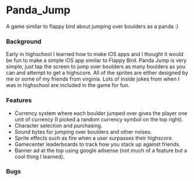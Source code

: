 # Panda_Jump
A game similar to flappy bird about jumping over boulders as a panda :)

### Background 
Early in highschool I learned how to make iOS apps and I thought it would be fun to make a simple iOS app similar to Flappy Bird. Panda Jump is very simple, just tap the screen to jump over boulders as many boulders as you can and attempt to get a highscore. All of the sprites are either designed by me or some of my friends from virginia. Lots of inside jokes from when I was in highschool are included in the game for fun. 

### Features
- Currency system where each boulder jumped over gives the player one unit of currency (I picked a random currency symbol on the top right).
- Character selection and purchasing.
- Sound bytes for jumping over boulders and other noises.
- Sprite effects such as fire when a user surpasses their highscore.
- Gamecenter leaderboards to track how you stack up against friends.
- Banner ad at the top using google adsense (not much of a feature but a cool thing I learned).

### Bugs
